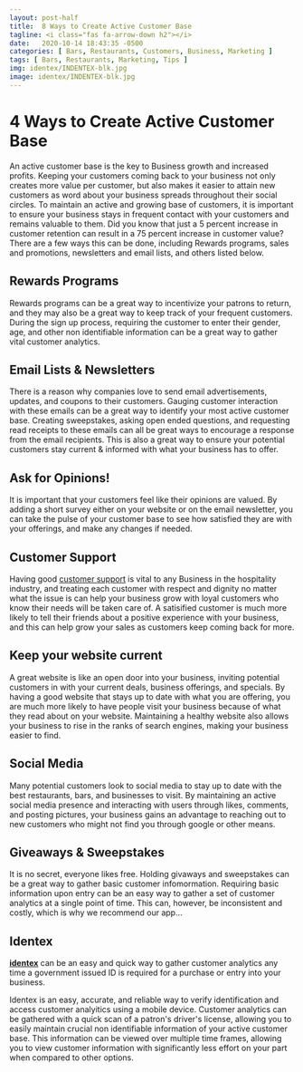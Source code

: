 ```yaml
--- 
layout: post-half
title:  8 Ways to Create Active Customer Base
tagline: <i class="fas fa-arrow-down h2"></i>
date:   2020-10-14 18:43:35 -0500
categories: [ Bars, Restaurants, Customers, Business, Marketing ]
tags: [ Bars, Restaurants, Marketing, Tips ]
img: identex/INDENTEX-blk.jpg
image: identex/INDENTEX-blk.jpg
---
```

<!--more-->

# 4 Ways to Create Active Customer Base

An active customer base is the key to Business growth and increased profits. Keeping your customers coming back to your business not only creates more value per customer, but also makes it easier to attain new customers as word about your business spreads throughout their social circles. To maintain an active and growing base of customers, it is important to ensure your business stays in frequent contact with your customers and remains valuable to them. Did you know that just a 5 percent increase in customer retention can result in a 75 percent increase in customer value? There are a few ways this can be done, including Rewards programs, sales and promotions, newsletters and email lists, and others listed below.


## Rewards Programs

Rewards programs can be a great way to incentivize your patrons to return, and they may also be a great way to keep track of your frequent customers. During the sign up process, requiring the customer to enter their gender, age, and other non identifiable information can be a great way to gather vital customer analytics.


## Email Lists & Newsletters

There is a reason why companies love to send email advertisements, updates, and coupons to their customers. Gauging customer interaction with these emails can be a great way to identify your most active customer base. Creating sweepstakes, asking open ended questions, and requesting read receipts to these emails can all be great ways to encourage a response from the email recipients. This is also a great way to ensure your potential customers stay current & informed with what your business has to offer.

## Ask for Opinions!

It is important that your customers feel like their opinions are valued. By adding a short survey either on your website or on the email newsletter, you can take the pulse of your customer base to see how satisfied they are with your offerings, and make any changes if needed. 


## Customer Support

Having good [customer support](https://www.superoffice.com/blog/five-ways-to-deliver-excellent-customer-service/) is vital to any Business in the hospitality industry, and treating each customer with respect and dignity no matter what the issue is can help your business grow with loyal customers who know their needs will be taken care of. A satisified customer is much more likely to tell their friends about a positive experience with your business, and this can help grow your sales as customers keep coming back for more.

## Keep your website current

A great website is like an open door into your business, inviting potential customers in with your current deals, business offerings, and specials. By having a good website that stays up to date with what you are offering, you are much more likely to have people visit your business because of what they read about on your website. Maintaining a healthy website also allows your business to rise in the ranks of search engines, making your business easier to find.

## Social Media

Many potential customers look to social media to stay up to date with the best restaurants, bars, and businesses to visit. By maintaining an active social media presence and interacting with users through likes, comments, and posting pictures, your business gains an advantage to reaching out to new customers who might not find you through google or other means.


## Giveaways & Sweepstakes

It is no secret, everyone likes free. Holding givaways and sweepstakes can be a great way to gather basic customer infomormation. Requiring basic information upon entry can be an easy way to gather a set of customer analytics at a single point of time. This can, however, be inconsistent and costly, which is why we recommend our app...


## Identex

[**identex**](https://identex.co) can be an easy and quick way to gather customer analytics any time a government issued ID is required for a purchase or entry into your business.

Identex is an easy, accurate, and reliable way to verify identification and access customer analyitics using a mobile device. Customer analytics can be gathered with a quick scan of a patron's driver's license, allowing you to easily maintain crucial non identifiable information of your active customer base. This information can be viewed over multiple time frames, allowing you to view customer information with significantly less effort on your part when compared to other options.
